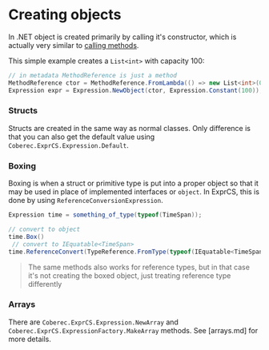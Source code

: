 # Creating objects

In .NET object is created primarily by calling it's constructor, which is actually very similar to [calling methods](calling-methods.md).

This simple example creates a `List<int>` with capacity 100:

```csharp
// in metadata MethodReference is just a method
MethodReference ctor = MethodReference.FromLambda(() => new List<int>(0));
Expression expr = Expression.NewObject(ctor, Expression.Constant(100));
```

### Structs

Structs are created in the same way as normal classes. Only difference is that you can also get the default value using `Coberec.ExprCS.Expression.Default`.

### Boxing

Boxing is when a struct or primitive type is put into a proper object so that it may be used in place of implemented interfaces or `object`. In ExprCS, this is done by using `ReferenceConversionExpression`.


```csharp
Expression time = something_of_type(typeof(TimeSpan));

// convert to object
time.Box()
 // convert to IEquatable<TimeSpan>
time.ReferenceConvert(TypeReference.FromType(typeof(IEquatable<TimeSpan>)))
```

> The same methods also works for reference types, but in that case it's not creating the boxed object, just treating reference type differently

### Arrays

There are  `Coberec.ExprCS.Expression.NewArray` and `Coberec.ExprCS.ExpressionFactory.MakeArray` methods. See [arrays.md] for more details.
